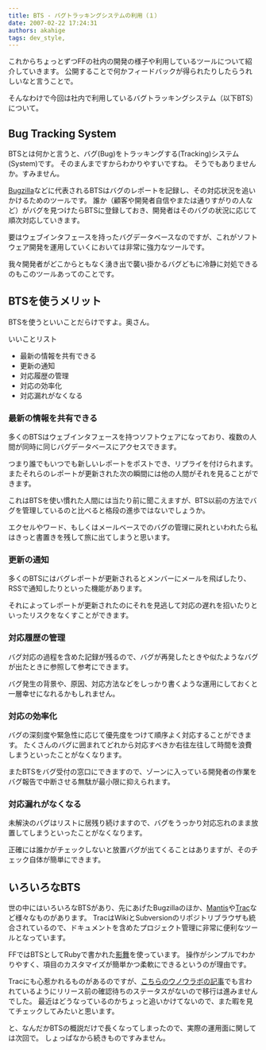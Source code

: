```yaml
---
title: BTS - バグトラッキングシステムの利用（１）
date: 2007-02-22 17:24:31
authors: akahige
tags: dev_style, 
---
```

<p>これからちょっとずつFFの社内の開発の様子や利用しているツールについて紹介していきます。
公開することで何かフィードバックが得られたりしたらうれしいなと言うことで。</p>

<p>そんなわけで今回は社内で利用しているバグトラッキングシステム（以下BTS）について。</p>

<h2>Bug Tracking System</h2>
<p>BTSとは何かと言うと、バグ(Bug)をトラッキングする(Tracking)システム(System)です。
そのまんまですからわかりやすいですね。
そうでもありませんか。すみません。</p>
<!--more-->
<p><a href="http://www.bugzilla.org/" target="_blank">Bugzilla</a>などに代表されるBTSはバグのレポートを記録し、その対応状況を追いかけるためのツールです。
誰か（顧客や開発者自信やまたは通りすがりの人など）がバグを見つけたらBTSに登録しておき、開発者はそのバグの状況に応じて順次対応していきます。</p>

<p>要はウェブインタフェースを持ったバグデータベースなのですが、これがソフトウェア開発を運用していくにおいては非常に強力なツールです。</p>
<p>我々開発者がどこからともなく湧き出で襲い掛かるバグどもに冷静に対処できるのもこのツールあってのことです。</p>

<h2>BTSを使うメリット</h2>
<p>BTSを使うといいことだらけですよ。奥さん。</p>
<p>いいことリスト</p>
<ul>
<li>最新の情報を共有できる</li>
<li>更新の通知</li>
<li>対応履歴の管理</li>
<li>対応の効率化</li>
<li>対応漏れがなくなる</li>
</ul>

<h3>最新の情報を共有できる</h3>
<p>多くのBTSはウェブインタフェースを持つソフトウェアになっており、複数の人間が同時に同じバグデータベースにアクセスできます。</p>

<p>つまり誰でもいつでも新しいレポートをポストでき、リプライを付けられます。
またそれらのレポートが更新された次の瞬間には他の人間がそれを見ることができます。</p>

<p>これはBTSを使い慣れた人間には当たり前に聞こえますが、BTS以前の方法でバグを管理しているのと比べると格段の進歩ではないでしょうか。</p>
<p>エクセルやワード、もしくはメールベースでのバグの管理に戻れといわれたら私はきっと書置きを残して旅に出てしまうと思います。</p>

<h3>更新の通知</h3>
<p>多くのBTSにはバグレポートが更新されるとメンバーにメールを飛ばしたり、RSSで通知したりといった機能があります。</p>
<p>それによってレポートが更新されたのにそれを見逃して対応の遅れを招いたりといったリスクをなくすことができます。</p>

<h3>対応履歴の管理</h3>
<p>バグ対応の過程を含めた記録が残るので、バグが再発したときや似たようなバグが出たときに参照して参考にできます。</p>
<p>バグ発生の背景や、原因、対応方法などをしっかり書くような運用にしておくと一層幸せになれるかもしれません。</p>

<h3>対応の効率化</h3>
<p>バグの深刻度や緊急性に応じて優先度をつけて順序よく対応することができます。
たくさんのバグに囲まれてどれから対応すべきか右往左往して時間を浪費しまうといったことがなくなります。</p>

<p>またBTSをバグ受付の窓口にできますので、ゾーンに入っている開発者の作業をバグ報告で中断させる無駄が最小限に抑えられます。</p>

<h3>対応漏れがなくなる</h3>
<p>未解決のバグはリストに居残り続けますので、バグをうっかり対応忘れのまま放置してしまうといったことがなくなります。</p>

<p>正確には誰かがチェックしないと放置バグが出てくることはありますが、そのチェック自体が簡単にできます。</p>

<h2>いろいろなBTS</h2>
<p>世の中にはいろいろなBTSがあり、先にあげたBugzillaのほか、<a href="http://www.mantisbt.org/" target="_blank">Mantis</a>や<a href="http://trac.edgewall.org/" target="_blank">Trac</a>など様々なものがあります。
TracはWikiとSubversionのリポジトリブラウザも統合されているので、ドキュメントを含めたプロジェクト管理に非常に便利なツールとなっています。</p>

<p>FFではBTSとしてRubyで書かれた<a href="http://www.daifukuya.com/kagemai/" target="_blank">影舞</a>を使っています。
操作がシンプルでわかりやすく、項目のカスタマイズが簡単かつ柔軟にできるというのが理由です。</p>

<p>Tracにも心惹かれるものがあるのですが、<a href="http://labs.unoh.net/2006/08/post_38.html" target="_blank">こちらのウノウラボの記事</a>でも言われているようにリリース前の確認待ちのステータスがないので移行は進みませんでした。
最近はどうなっているのかちょっと追いかけてないので、また暇を見てチェックしてみたいと思います。</p>

<p>と、なんだかBTSの概説だけで長くなってしまったので、実際の運用面に関しては次回で。
しょっぱなから続きものですみません。</p>
